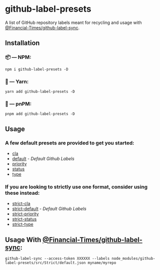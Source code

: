 # github-label-presets

A list of GitHub repository labels meant for recycling and usage with [@Financial-Times/github-label-sync](https://github.com/Financial-Times/github-label-sync).

## Installation

### 📦 — NPM:

```
npm i github-label-presets -D
```

### 🧶 — Yarn:

```
yarn add github-label-presets -D
```

### 📀 — pnPM:

```
pnpm add github-label-presets -D
```

## Usage

### A few default presets are provided to get you started:

-   [cla](src/cla.json)
-   [default](src/default.json) - _Default Github Labels_
-   [priority](src/priority.json)
-   [status](src/status.json)
-   [type](src/type.json)

### If you are looking to strictly use one format, consider using these instead:

-   [strict-cla](src/Strict/cla.json)
-   [strict-default](src/Strict/default.json) - _Default Github Labels_
-   [strict-priority](src/Strict/priority.json)
-   [strict-status](src/Strict/status.json)
-   [strict-type](src/Strict/type.json)

## Usage With [@Financial-Times/github-label-sync](https://github.com/Financial-Times/github-label-sync):

```
github-label-sync --access-token XXXXXX --labels node_modules/github-label-presets/src/Strict/default.json myname/myrepo
```
